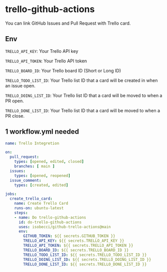 # trello-github-actions
You can link GitHub Issues and Pull Request with Trello card.

## Env
`TRELLO_API_KEY`: Your Trello API key

`TRELLO_API_TOKEN`: Your Trello API token

`TRELLO_BOARD_ID`: Your Trello board ID (Short or Long ID)

`TRELLO_TODO_LIST_ID`: Your Trello list ID that a card will be created in when an issue open.

`TRELLO_DOING_LIST_ID`: Your Trello list ID that a card will be moved to when a PR open.

`TRELLO_DONE_LIST_ID`: Your Trello list ID that a card will be moved to when a PR close.

## 1 workflow.yml needed

```yml
name: Trello Integretion

on:
  pull_request:
    types: [opened, edited, closed]
    branches: [ main ]
  issues:
    types: [opened, reopened]
  issue_comment: 
    types: [created, edited]

jobs:
  create_trello_card: 
    name: Create Trello Card
    runs-on: ubuntu-latest
    steps:
    - name: Do trello-github-actions
      id: do-trello-github-actions
      uses: isobecci/github-trello-actions@main
      env:
        GITHUB_TOKEN: ${{ secrets.GITHUB_TOKEN }}
        TRELLO_API_KEY: ${{ secrets.TRELLO_API_KEY }}
        TRELLO_API_TOKEN: ${{ secrets.TRELLO_API_TOKEN }}
        TRELLO_BOARD_ID: ${{ secrets.TRELLO_BOARD_ID }}
        TRELLO_TODO_LIST_ID: ${{ secrets.TRELLO_TODO_LIST_ID }}
        TRELLO_DOING_LIST_ID: ${{ secrets.TRELLO_DOING_LIST_ID }}
        TRELLO_DONE_LIST_ID: ${{ secrets.TRELLO_DONE_LIST_ID }}
```
